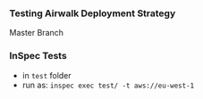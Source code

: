 ### Testing Airwalk Deployment Strategy

Master Branch

### InSpec Tests
   * in `test` folder
   * run as: `inspec exec test/ -t aws://eu-west-1`
